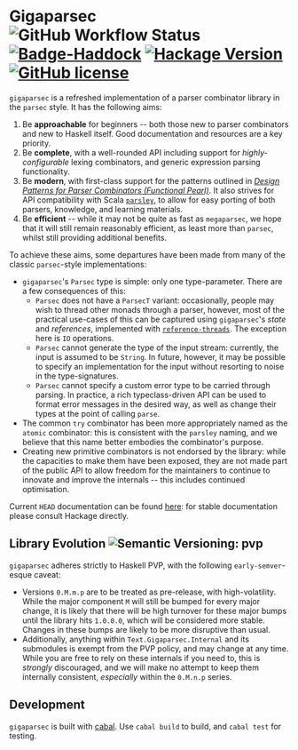 # Gigaparsec ![GitHub Workflow Status][Badge-Status] [![Badge-Haddock]][Link-Haddock] [![Hackage Version][Badge-Hackage]][Link-Hackage] [![GitHub license][Badge-License]][License]

`gigaparsec` is a refreshed implementation of a parser combinator library in the `parsec` style.
It has the following aims:

1. Be **approachable** for beginners -- both those new
  to parser combinators and new to Haskell itself. Good documentation and resources are a key priority.
1. Be **complete**, with a well-rounded API including
  support for *highly-configurable* lexing combinators,
  and generic expression parsing functionality.
1. Be **modern**, with first-class support for the patterns outlined in [*Design Patterns for Parser Combinators (Functional Pearl)*][DPfPC]. It also strives for API compatibility with Scala [`parsley`][Scala-Parsley], to allow for easy porting of both
parsers, knowledge, and learning materials.
1. Be **efficient** -- while it may not be quite as fast as `megaparsec`, we hope that it will still remain reasonably efficient, as least more than `parsec`, whilst still providing additional benefits.

To achieve these aims, some departures have been made
from many of the classic `parsec`-style implementations:

* `gigaparsec`'s `Parsec` type is simple: only one type-parameter. There are a few consequences of this:
    - `Parsec` does not have a `ParsecT` variant: occasionally, people may wish to thread other monads through a parser, however, most of the practical use-cases of this can be captured using `gigaparsec`'s *state* and *references*, implemented with [`reference-threads`](https://github.com/j-mie6/reference-threads). The exception here is `IO`
    operations.
    - `Parsec` cannot generate the type of the input stream: currently, the input is assumed to be `String`. In future, however, it may be possible to specify an implementation for the input without resorting to noise in the type-signatures.
    - `Parsec` cannot specify a custom error type to be carried through parsing. In practice, a rich typeclass-driven API can be used to format error messages in the desired way, as well as change their types at the point of calling `parse`.
* The common `try` combinator has been more appropriately
  named as the `atomic` combinator: this is consistent with the `parsley` naming, and we believe that this name better embodies the combinator's purpose.
* Creating new primitive combinators is not endorsed by the library: while the capacities to make them have been exposed, they are not made part of the public API to allow freedom for the maintainers to continue to innovate and improve the internals -- this includes continued optimisation.

Current `HEAD` documentation can be found [here][Link-Haddock]: for
stable documentation please consult Hackage directly.

## Library Evolution ![Semantic Versioning: pvp][Badge-PVP]
`gigaparsec` adheres strictly to Haskell PVP, with the following `early-semver`-esque caveat:

* Versions `0.M.m.p` are to be treated as pre-release, with high-volatility. While the major
  component `M` will still be bumped for every major change, it is likely that there will be high
  turnover for these major bumps until the library hits `1.0.0.0`, which will be considered more
  stable. Changes in these bumps are likely to be more disruptive than usual.
* Additionally, anything within `Text.Gigaparsec.Internal` and its submodules is exempt from the
  PVP policy, and may change at any time. While you are free to rely on these internals if you need
  to, this is *strongly* discouraged, and we will make no attempt to keep them internally consistent,
  *especially* within the `0.M.n.p` series.

## Development
`gigaparsec` is built with [cabal](https://www.haskell.org/cabal/).
Use `cabal build` to build, and `cabal test` for testing.

[DPfPC]: https://dl.acm.org/doi/10.1145/3471874.3472984
[Scala-Parsley]: https://github.com/j-mie6/parsley
[Link-Haddock]: https://j-mie6.github.io/gigaparsec
[Badge-Haddock]: https://img.shields.io/badge/documentation-available-green
[Badge-Status]: https://img.shields.io/github/actions/workflow/status/j-mie6/gigaparsec/ci.yaml?branch=main
[Badge-License]: https://img.shields.io/github/license/j-mie6/parsley.svg
[License]: https://github.com/j-mie6/gigaparsec/blob/main/LICENSE
[Badge-PVP]: https://img.shields.io/badge/version%20policy-pvp-blue
[Badge-Hackage]: https://img.shields.io/hackage/v/gigaparsec
[Link-Hackage]: https://hackage.haskell.org/package/gigaparsec
